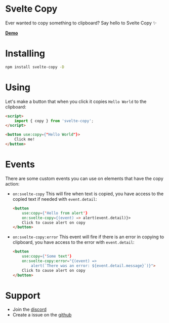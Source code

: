 # Svelte Copy

Ever wanted to copy something to clipboard? Say hello to Svelte Copy ✨

[**Demo**](https://svelte-copy.vercel.app/)

# Installing

```sh
npm install svelte-copy -D
```

# Using

Let's make a button that when you click it copies `Hello World` to the clipboard:

```html
<script>
    import { copy } from 'svelte-copy';
</script>

<button use:copy={"Hello World"}>
    Click me!
</button>
```

# Events

There are some custom events you can use on elements that have the copy action:

-   `on:svelte-copy`
    This will fire when text is copied, you have access to the copied text if needed with `event.detail`:

    ```html
    <button
        use:copy={'Hello from alert'}
        on:svelte-copy={(event) => alert(event.detail)}>
        Click to cause alert on copy
    </button>
    ```

-   `on:svelte-copy:error`
    This event will fire if there is an error in copying to clipboard, you have access to the error with `event.detail`:

    ```html
    <button
        use:copy={'Some text'}
        on:svelte-copy:error="{(event) =>
            alert(`There was an error: ${event.detail.message}`)}">
        Click to cause alert on copy
    </button>
    ```

# Support

-   Join the [discord](https://discord.gg/2Vd4wAjJnm)<br>
-   Create a issue on the [github](https://github.com/ghostdevv/svelte-copy)

